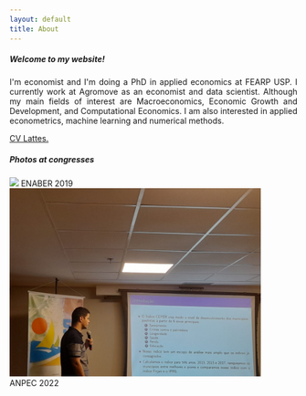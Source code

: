 ```yaml
---
layout: default
title: About 
---
```


##### Welcome to my website! 

<P align="justify"> I'm economist and I'm doing a PhD in applied economics at FEARP USP.
I currently work at Agromove as an economist and data scientist. 
Although my main fields of interest are Macroeconomics, Economic Growth and Development,
and Computational Economics. I am also interested in applied econometrics, 
machine learning and numerical methods.</P>


[CV Lattes.](http://buscatextual.cnpq.br/buscatextual/visualizacv.do?id=K8457340D4)


##### Photos at congresses

<div class="box">
    <img src="\assets\img\mjr_rj.jpg"/>
    <span> ENABER 2019 </span>
</div>
<div class="box">
    <img src="\assets\img\anpec2.jpg"/>
    <span> ANPEC 2022 </span>
</div>

<style>
div.box {
	width: 440px;
	display: inline-block;
	right: 12px;
    }


</style>





